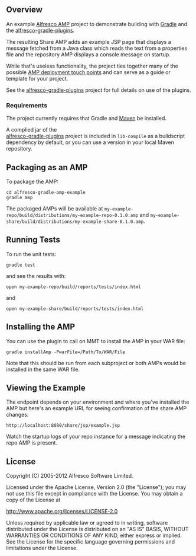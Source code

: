 Overview
--------

An example [Alfresco AMP](http://wiki.alfresco.com/wiki/AMP_Files) project to
demonstrate building with [Gradle](http://gradle.org) and the 
[alfresco-gradle-plugins](https://github.com/AlfrescoLabs/alfresco-gradle-plugins).

The resulting Share AMP adds an example JSP page that displays a message fetched from
a Java class which reads the text from a properties file and the repository AMP
displays a console message on startup.

While that's useless functionality,
the project ties together many of the possible 
[AMP deployment touch points](http://wiki.alfresco.com/wiki/Developing_an_Alfresco_Module) and 
can serve as a guide or template for your project.

See the [alfresco-gradle-plugins](https://github.com/AlfrescoLabs/alfresco-gradle-plugins) project
for full details on use of the plugins.

### Requirements

The project currently requires that Gradle and [Maven](http://maven.apache.org) be installed.

A complied jar of the  
[alfresco-gradle-plugins](https://github.com/AlfrescoLabs/alfresco-gradle-plugins) project is included
in `lib-compile` as a buildscript dependency by default, or you can use a version in your local 
Maven repository.


Packaging as an AMP
-------------------

To package the AMP:

	cd alfresco-gradle-amp-example
	gradle amp
		
The packaged AMPs will be available at `my-example-repo/build/distributions/my-example-repo-0.1.0.amp`
and `my-example-share/build/distributions/my-example-share-0.1.0.amp`.


Running Tests
-------------

To run the unit tests:

	gradle test
		
and see the results with:

	open my-example-repo/build/reports/tests/index.html

and

	open my-example-share/build/reports/tests/index.html 



Installing the AMP
------------------

You can use the plugin to call on MMT to install the AMP in your WAR file:

	gradle installAmp -PwarFile=/Path/To/WAR/File

Note that this should be run from each subproject or both AMPs would be installed in the same WAR file.


Viewing the Example
-------------------

The endpoint depends on your environment and where you've installed the AMP but 
here's an example URL for seeing confirmation of the share AMP changes:

	http://localhost:8080/share/jsp/example.jsp

Watch the startup logs of your repo instance for a message indicating the repo AMP is present.
	
License
-------

Copyright (C) 2005-2012 Alfresco Software Limited.

Licensed under the Apache License, Version 2.0 (the "License");
you may not use this file except in compliance with the License.
You may obtain a copy of the License at

http://www.apache.org/licenses/LICENSE-2.0

Unless required by applicable law or agreed to in writing, software
distributed under the License is distributed on an "AS IS" BASIS,
WITHOUT WARRANTIES OR CONDITIONS OF ANY KIND, either express or implied.
See the License for the specific language governing permissions and
limitations under the License.
